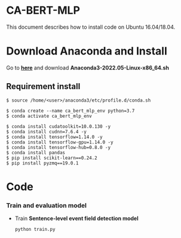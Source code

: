 # CA-BERT-MLP

This document describes how to install code on Ubuntu 16.04/18.04.

# Download Anaconda and Install

Go to **[here](https://www.anaconda.com/products/distribution)** and download **Anaconda3-2022.05-Linux-x86_64.sh**

## Requirement install

    $ source /home/<user>/anaconda3/etc/profile.d/conda.sh
    
    $ conda create --name ca_bert_mlp_env python=3.7
    $ conda activate ca_bert_mlp_env
    
    $ conda install cudatoolkit=10.0.130 -y
    $ conda install cudnn=7.6.4 -y
    $ conda install tensorflow=1.14.0 -y
    $ conda install tensorflow-gpu=1.14.0 -y
    $ conda install tensorflow-hub=0.8.0 -y
    $ conda install pandas
    $ pip install scikit-learn==0.24.2
    $ pip install pyzmq==19.0.1

# Code

### Train and evaluation model

* Train **Sentence-level event field detection model**

  ``` 
  python train.py